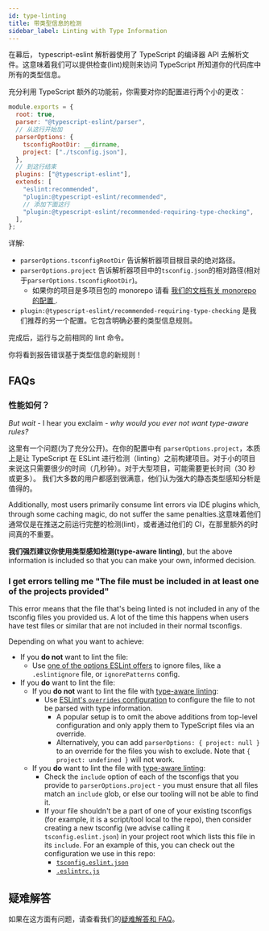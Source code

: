 ```yaml
---
id: type-linting
title: 带类型信息的检测
sidebar_label: Linting with Type Information
---
```


在幕后， typescript-eslint 解析器使用了 TypeScript 的编译器 API 去解析文件。这意味着我们可以提供检查(lint)规则来访问 TypeScript 所知道你的代码库中所有的类型信息。

充分利用 TypeScript 额外的功能前，你需要对你的配置进行两个小的更改：

```js title=".eslintrc.js"
module.exports = {
  root: true,
  parser: "@typescript-eslint/parser",
  // 从这行开始加
  parserOptions: {
    tsconfigRootDir: __dirname,
    project: ["./tsconfig.json"],
  },
  // 到这行结束
  plugins: ["@typescript-eslint"],
  extends: [
    "eslint:recommended",
    "plugin:@typescript-eslint/recommended",
    // 添加下面这行
    "plugin:@typescript-eslint/recommended-requiring-type-checking",
  ],
};
```

详解:

- `parserOptions.tsconfigRootDir` 告诉解析器项目根目录的绝对路径。
- `parserOptions.project` 告诉解析器项目中的`tsconfig.json`的相对路径(相对于`parserOptions.tsconfigRootDir`)。
  - 如果你的项目是多项目包的 monorepo 请看 [我们的文档有关 monorepo 的配置 ](./MONOREPO.md).
- `plugin:@typescript-eslint/recommended-requiring-type-checking` 是我们推荐的另一个配置。它包含明确必要的类型信息规则。

完成后，运行与之前相同的 lint 命令。

<!-- You will see new rules reporting errors based on type information! -->

你将看到报告错误基于类型信息的新规则！

## FAQs

### 性能如何？

_But wait_ - I hear you exclaim - _why would you ever not want type-aware rules?_

这里有一个问题(为了充分公开)。在你的配置中有 `parserOptions.project`，本质上是让 TypeScript 在 ESLint 进行检测（linting）之前构建项目。对于小的项目来说这只需要很少的时间（几秒钟）。对于大型项目，可能需要更长时间（30 秒或更多）。
我们大多数的用户都感到很满意，他们认为强大的静态类型感知分析是值得的。

<!-- 此外, 大多数用户主要是通过 IDE 插件来处理 lint 错误，通过一些缓存魔法(magic) -->

Additionally, most users primarily consume lint errors via IDE plugins which, through some caching magic, do not suffer the same penalties.这意味着他们通常仅是在推送之前运行完整的检测(lint)，或者通过他们的 CI，在那里额外的时间真的不重要。

**我们强烈建议你使用类型感知检测(type-aware linting)**, but the above information is included so that you can make your own, informed decision.

### I get errors telling me "The file must be included in at least one of the projects provided"

This error means that the file that's being linted is not included in any of the tsconfig files you provided us.
A lot of the time this happens when users have test files or similar that are not included in their normal tsconfigs.

Depending on what you want to achieve:

- If you **do not** want to lint the file:
  - Use [one of the options ESLint offers](https://eslint.org/docs/user-guide/configuring#ignoring-files-and-directories) to ignore files, like a `.eslintignore` file, or `ignorePatterns` config.
- If you **do** want to lint the file:
  - If you **do not** want to lint the file with [type-aware linting](./TYPED_LINTING.md):
    - Use [ESLint's `overrides` configuration](https://eslint.org/docs/user-guide/configuring#configuration-based-on-glob-patterns) to configure the file to not be parsed with type information.
      - A popular setup is to omit the above additions from top-level configuration and only apply them to TypeScript files via an override.
      - Alternatively, you can add `parserOptions: { project: null }` to an override for the files you wish to exclude. Note that `{ project: undefined }` will not work.
  - If you **do** want to lint the file with [type-aware linting](./TYPED_LINTING.md):
    - Check the `include` option of each of the tsconfigs that you provide to `parserOptions.project` - you must ensure that all files match an `include` glob, or else our tooling will not be able to find it.
    - If your file shouldn't be a part of one of your existing tsconfigs (for example, it is a script/tool local to the repo), then consider creating a new tsconfig (we advise calling it `tsconfig.eslint.json`) in your project root which lists this file in its `include`. For an example of this, you can check out the configuration we use in this repo:
      - [`tsconfig.eslint.json`](https://github.com/typescript-eslint/typescript-eslint/blob/main/tsconfig.eslint.json)
      - [`.eslintrc.js`](https://github.com/typescript-eslint/typescript-eslint/blob/main/.eslintrc.js)

## 疑难解答

如果在这方面有问题，请查看我们的[疑难解答和 FAQ](./TROUBLESHOOTING.md)。
